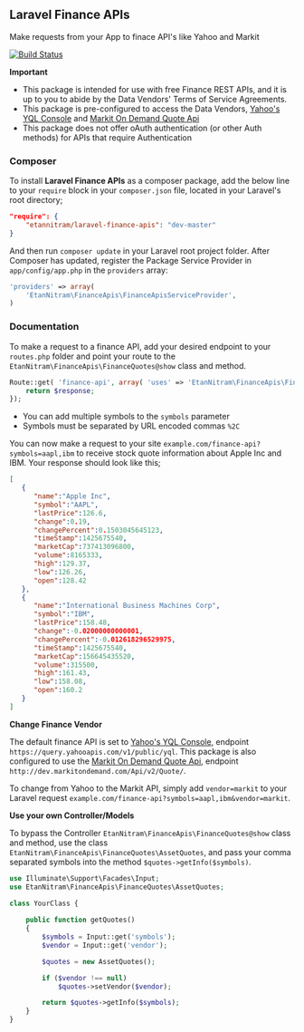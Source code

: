 ## Laravel Finance APIs

Make requests from your App to finace API's like Yahoo and Markit

[![Build Status](https://travis-ci.org/etan-nitram/laravel-finance-api.svg?branch=master)](https://travis-ci.org/etan-nitram/laravel-finance-api)

**Important**
- This package is intended for use with free Finance REST APIs, and it is up to you to abide by the Data Vendors' Terms of Service Agreements.
- This package is pre-configured to access the Data Vendors, [Yahoo's YQL Console](https://developer.yahoo.com/yql/console/) and [Markit On Demand Quote Api](http://dev.markitondemand.com/)
- This package does not offer oAuth authentication (or other Auth methods) for APIs that require Authentication

### Composer

To install **Laravel Finance APIs** as a composer package, add the below line to your `require` block in your `composer.json` file, located in your Laravel's root directory;

```json
"require": {
    "etannitram/laravel-finance-apis": "dev-master"
}
```

And then run `composer update` in your Laravel root project folder.  After Composer has updated, register the Package Service Provider in `app/config/app.php` in the `providers` array:

```php
'providers' => array(
    'EtanNitram\FinanceApis\FinanceApisServiceProvider',
)
```
### Documentation

To make a request to a finance API, add your desired endpoint to your `routes.php` folder and point your route to the `EtanNitram\FinanceApis\FinanceQuotes@show` class and method.

```php
Route::get( 'finance-api', array( 'uses' => 'EtanNitram\FinanceApis\FinanceQuotes@show' ), function( $response ){
    return $response;
});
```
- You can add multiple symbols to the `symbols` parameter
- Symbols must be separated by URL encoded commas `%2C`

You can now make a request to your site `example.com/finance-api?symbols=aapl,ibm` to receive stock quote information about Apple Inc and IBM.  Your response should look like this;

```json
[
   {
      "name":"Apple Inc",
      "symbol":"AAPL",
      "lastPrice":126.6,
      "change":0.19,
      "changePercent":0.1503045645123,
      "timeStamp":1425675540,
      "marketCap":737413096800,
      "volume":8165333,
      "high":129.37,
      "low":126.26,
      "open":128.42
   },
   {
      "name":"International Business Machines Corp",
      "symbol":"IBM",
      "lastPrice":158.48,
      "change":-0.02000000000001,
      "changePercent":-0.012618296529975,
      "timeStamp":1425675540,
      "marketCap":156645435520,
      "volume":315500,
      "high":161.43,
      "low":158.08,
      "open":160.2
   }
]
```

**Change Finance Vendor**

The default finance API is set to [Yahoo's YQL Console](https://developer.yahoo.com/yql/console/), endpoint `https://query.yahooapis.com/v1/public/yql`. This package is also configured to use the [Markit On Demand Quote Api](http://dev.markitondemand.com/), endpoint `http://dev.markitondemand.com/Api/v2/Quote/`.

To change from Yahoo to the Markit API, simply add `vendor=markit` to your Laravel request `example.com/finance-api?symbols=aapl,ibm&vendor=markit`.

**Use your own Controller/Models**

To bypass the Controller `EtanNitram\FinanceApis\FinanceQuotes@show` class and method, use the class `EtanNitram\FinanceApis\FinanceQuotes\AssetQuotes`, and pass your comma separated symbols into the method `$quotes->getInfo($symbols)`.

```php
use Illuminate\Support\Facades\Input;
use EtanNitram\FinanceApis\FinanceQuotes\AssetQuotes;

class YourClass {
    
    public function getQuotes()
    {
        $symbols = Input::get('symbols');
        $vendor = Input::get('vendor');

        $quotes = new AssetQuotes();

        if ($vendor !== null)
            $quotes->setVendor($vendor);

        return $quotes->getInfo($symbols);
    }
}
```